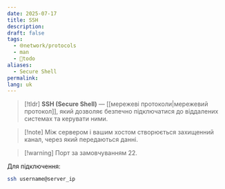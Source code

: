 ```yaml
---
date: 2025-07-17
title: SSH
description: 
draft: false
tags:
  - 🌐network/protocols
  - man
  - 🌱todo
aliases:
  - Secure Shell
permalink: 
lang: uk
---
```


> [!tldr]
> **SSH (Secure Shell)** — [[мережеві протоколи|мережевий протокол]], який дозволяє безпечно підключатися до віддалених системах та керувати ними.

> [!note] Між сервером і вашим хостом створюється захищенний канал, через який передаються данні.

> [!warning] Порт за замовчуванням $22$.

Для підключення:

```bash
ssh username@server_ip
```